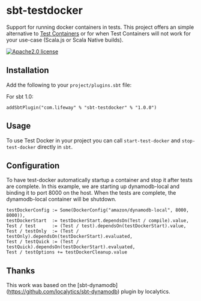 sbt-testdocker
===============

Support for running docker containers in tests. This project offers an simple alternative to [Test Containers](https://github.com/testcontainers/testcontainers-scala)
or for when Test Containers will not work for your use-case (Scala.js or Scala Native builds).

[![Apache2.0 license](https://img.shields.io/github/license/Lifeway/CloudGenesis)](LICENSE)

Installation
------------
Add the following to your `project/plugins.sbt` file:

For sbt 1.0:
```
addSbtPlugin("com.lifeway" % "sbt-testdocker" % "1.0.0")
```

Usage
-----

To use Test Docker in your project you can call `start-test-docker` and `stop-test-docker` directly in `sbt`.

Configuration
-------------

To have test-docker automatically startup a container and stop it after tests are complete. In this example, we are 
starting up dynamodb-local and binding it to port 8000 on the host. When the tests are complete, the dynamodb-local
container will be shutdown.

```
testDockerConfig := Some(DockerConfig("amazon/dynamodb-local", 8000, 8000)),
testDockerStart  := testDockerStart.dependsOn(Test / compile).value,
Test / test      := (Test / test).dependsOn(testDockerStart).value,
Test / testOnly  := (Test / testOnly).dependsOn(testDockerStart).evaluated,
Test / testQuick := (Test / testQuick).dependsOn(testDockerStart).evaluated,
Test / testOptions += testDockerCleanup.value
```

Thanks
-----

This work was based on the [sbt-dynamodb] (https://github.com/localytics/sbt-dynamodb) plugin by localytics.
